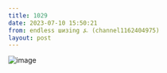 ```yaml
---
title: 1029
date: 2023-07-10 15:50:21
from: endless шизing ⍼ (channel1162404975)
layout: post
---
```


![image](photos/photo_116@10-07-2023_15-50-21.jpg)


